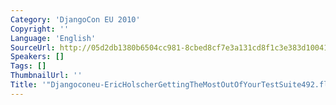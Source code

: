 ```yaml
---
Category: 'DjangoCon EU 2010'
Copyright: ''
Language: 'English'
SourceUrl: http://05d2db1380b6504cc981-8cbed8cf7e3a131cd8f1c3e383d10041.r93.cf2.rackcdn.com/djangocon-eu-2010/Djangoconeu-EricHolscherGettingTheMostOutOfYourTestSuite492.flv
Speakers: []
Tags: []
ThumbnailUrl: ''
Title: '"Djangoconeu-EricHolscherGettingTheMostOutOfYourTestSuite492.flv"'
---
```


